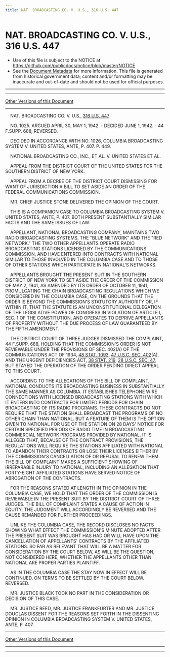```yaml
---
title: NAT. BROADCASTING CO. V. U.S., 316 U.S. 447
---
```


# NAT. BROADCASTING CO. V. U.S., 316 U.S. 447

* Use of this file is subject to the NOTICE at https://github.com/publicdocs/notice/blob/master/NOTICE
* See the [Document Metadata](../../../index.md) for more information.
  This file is generated from historical government data; content and/or formatting may be inaccurate and out-of-date and should not be used for official purposes.

----------
----------

[Other Versions of this Document](https://publicdocs.github.io/go/links?ns=uslm-x&ref=%2Fus%2Fcourts%2Fscotus%2FusReporter%2F316%2F447)

----------

    NAT. BROADCASTING CO. V. U.S., [316 U.S. 447][/us/courts/scotus/usReporter/316/447]

    NO. 1025.  ARGUED APRIL 30, MAY 1, 1942.  - DECIDED JUNE 1, 1942.  - 44 F.SUPP.  688, REVERSED.

    DECIDED IN ACCORDANCE WITH NO. 1026, COLUMBIA BROADCASTING SYSTEM V. UNITED STATES, ANTE, P. 407.  P. 449.

    NATIONAL BROADCASTING CO., INC., ET AL. V. UNITED STATES ET AL.

    APPEAL FROM THE DISTRICT COURT OF THE UNITED STATES FOR THE SOUTHERN DISTRICT OF NEW YORK.

    APPEAL FROM A DECREE OF THE DISTRICT COURT DISMISSING FOR WANT OF JURISDICTION A BILL TO SET ASIDE AN ORDER OF THE FEDERAL COMMUNICATIONS COMMISSION.

    MR. CHIEF JUSTICE STONE DELIVERED THE OPINION OF THE COURT.

    THIS IS A COMPANION CASE TO COLUMBIA BROADCASTING SYSTEM V. UNITED STATES, ANTE, P. 407.  BOTH PRESENT SUBSTANTIALLY SIMILAR FACTS AND THE SAME ISSUES OF LAW.

    APPELLANT, NATIONAL BROADCASTING COMPANY, MAINTAINS TWO RADIO BROADCASTING SYSTEMS, THE "BLUE NETWORK" AND THE "RED NETWORK."  THE TWO OTHER APPELLANTS OPERATE RADIO BROADCASTING STATIONS LICENSED BY THE COMMUNICATIONS COMMISSION, AND HAVE ENTERED INTO CONTRACTS WITH NATIONAL SIMILAR TO THOSE INVOLVED IN THE COLUMBIA CASE AND TO THOSE OF OTHER STATIONS WHICH PARTICIPATE IN NATIONAL'S NETWORKS.

    APPELLANTS BROUGHT THE PRESENT SUIT IN THE SOUTHERN DISTRICT OF NEW YORK TO SET ASIDE THE ORDER OF THE COMMISSION OF MAY 2, 1941, AS AMENDED BY ITS ORDER OF OCTOBER 11, 1941, PROMULGATING THE CHAIN BROADCASTING REGULATIONS WHICH WE CONSIDERED IN THE COLUMBIA CASE, ON THE GROUNDS THAT THE ORDER IS BEYOND THE COMMISSION'S STATUTORY AUTHORITY OR, IF WITHIN IT, THAT THE STATUTE IS AN UNCONSTITUTIONAL DELEGATION OF THE LEGISLATIVE POWER OF CONGRESS IN VIOLATION OF ARTICLE I, SEC. 1 OF THE CONSTITUTION, AND OPERATES TO DEPRIVE APPELLANTS OF PROPERTY WITHOUT THE DUE PROCESS OF LAW GUARANTEED BY THE FIFTH AMENDMENT.

    THE DISTRICT COURT OF THREE JUDGES DISMISSED THE COMPLAINT, 44 F.SUPP.  688, HOLDING THAT THE COMMISSION'S ORDER IS NOT REVIEWABLE UNDER THE PROVISIONS OF SEC. 402(A) OF THE COMMUNICATIONS ACT OF 1934, [48 STAT. 1093][/us/stat/48/1093], [47 U.S.C. SEC. 402][/us/usc/t47/s402](A), AND THE URGENT DEFICIENCIES ACT, [38 STAT. 219][/us/stat/38/219], [28 U.S.C. SEC. 47][/us/usc/t28/s47], BUT STAYED THE OPERATION OF THE ORDER PENDING DIRECT APPEAL TO THIS COURT.

    ACCORDING TO THE ALLEGATIONS OF THE BILL OF COMPLAINT, NATIONAL CONDUCTS ITS BROADCASTING BUSINESS IN SUBSTANTIALLY THE SAME MANNER AS COLUMBIA.  IT ESTABLISHES TELEPHONE WIRE CONNECTIONS WITH LICENSED BROADCASTING STATIONS WITH WHICH IT ENTERS INTO CONTRACTS FOR LIMITED PERIODS FOR CHAIN BROADCASTING OF ITS RADIO PROGRAMS.  THESE CONTRACTS DO NOT REQUIRE THAT THE STATION SHALL BROADCAST THE PROGRAMS OF NO OTHER CHAIN THAN NATIONAL.  BUT A FEATURE OF THEM IS THE OPTION GIVEN TO NATIONAL FOR USE OF THE STATION ON 28 DAYS' NOTICE FOR CERTAIN SPECIFIED PERIODS OF RADIO TIME IN BROADCASTING COMMERCIAL NETWORK PROGRAMS PROVIDED BY NATIONAL.  IT IS ALLEGED THAT, BECAUSE OF THE CONTRACT PROVISIONS, THE REGULATIONS WILL REQUIRE THE STATIONS AFFILIATED WITH NATIONAL TO ABANDON THEIR CONTRACTS OR LOSE THEIR LICENSES EITHER BY THE COMMISSION'S CANCELLATION OF OR REFUSAL TO RENEW THEM.  THE BILL OF COMPLAINT MAKES A SUFFICIENT SHOWING OF IRREPARABLE INJURY TO NATIONAL, INCLUDING AN ALLEGATION THAT FORTY-EIGHT AFFILIATED STATIONS HAVE SERVED NOTICE OF ABROGATION OF THE CONTRACTS.

    FOR THE REASONS STATED AT LENGTH IN THE OPINION IN THE COLUMBIA CASE, WE HOLD THAT THE ORDER OF THE COMMISSION IS REVIEWABLE IN THE PRESENT SUIT BY THE DISTRICT COURT OF THREE JUDGES.  THE BILL OF COMPLAINT STATES A CAUSE OF ACTION IN EQUITY.  THE JUDGMENT WILL ACCORDINGLY BE REVERSED AND THE CAUSE REMANDED FOR FURTHER PROCEEDINGS.

    UNLIKE THE COLUMBIA CASE, THE RECORD DISCLOSES NO FACTS SHOWING WHAT EFFECT THE COMMISSION'S MINUTE ADOPTED AFTER THE PRESENT SUIT WAS BROUGHT HAS HAD OR WILL HAVE UPON THE CANCELLATION OF APPELLANTS' CONTRACTS BY THE AFFILIATED STATIONS.  SO FAR AS RELEVANT THAT WILL BE A MATTER FOR CONSIDERATION BY THE COURT BELOW, AS WILL BE THE QUESTION, NOT CONSIDERED HERE, WHETHER THE APPELLANTS OTHER THAN NATIONAL ARE PROPER PARTIES PLAINTIFF.

    AS IN THE COLUMBIA CASE THE STAY NOW IN EFFECT WILL BE CONTINUED, ON TERMS TO BE SETTLED BY THE COURT BELOW.  REVERSED.

    MR. JUSTICE BLACK TOOK NO PART IN THE CONSIDERATION OR DECISION OF THIS CASE.

    MR. JUSTICE REED, MR. JUSTICE FRANKFURTER AND MR. JUSTICE DOUGLAS DISSENT FOR THE REASONS SET FORTH IN THE DISSENTING OPINION IN COLUMBIA BROADCASTING SYSTEM V. UNITED STATES, ANTE, P. 407.

----------

[Other Versions of this Document](https://publicdocs.github.io/go/links?ns=uslm-x&ref=%2Fus%2Fcourts%2Fscotus%2FusReporter%2F316%2F447)

----------
----------

[/us/courts/scotus/usReporter/316/447]: https://publicdocs.github.io/go/links?ns=uslm-x&ref=%2Fus%2Fcourts%2Fscotus%2FusReporter%2F316%2F447
[/us/stat/48/1093]: https://publicdocs.github.io/go/links?ns=uslm&ref=%2Fus%2Fstat%2F48%2F1093
[/us/usc/t47/s402]: https://publicdocs.github.io/go/links?ns=uslm&ref=%2Fus%2Fusc%2Ft47%2Fs402
[/us/stat/38/219]: https://publicdocs.github.io/go/links?ns=uslm&ref=%2Fus%2Fstat%2F38%2F219
[/us/usc/t28/s47]: https://publicdocs.github.io/go/links?ns=uslm&ref=%2Fus%2Fusc%2Ft28%2Fs47


